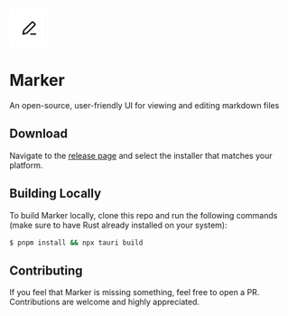 <div>
  <img src="/public/icon.png" width="70"/>
  <h1>Marker</h1>
  <p>An open-source, user-friendly UI for viewing and editing markdown files</p>
</div>

## Download

Navigate to the [release page](https://github.com/tk04/Marker/releases) and select the installer that matches your platform.

## Building Locally

To build Marker locally, clone this repo and run the following commands (make sure to have Rust already installed on your system):

```sh
$ pnpm install && npx tauri build
```

## Contributing

If you feel that Marker is missing something, feel free to open a PR. Contributions are welcome and highly appreciated.
